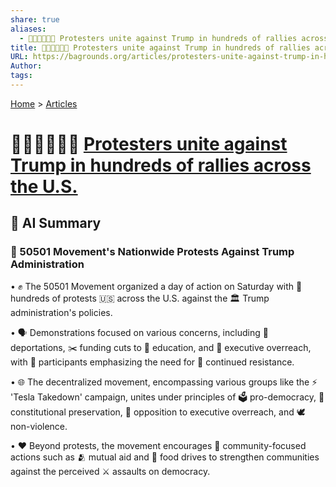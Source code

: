 ```yaml
---
share: true
aliases:
  - ✊🏾✊🏽✊🏿 Protesters unite against Trump in hundreds of rallies across the U.S.
title: ✊🏾✊🏽✊🏿 Protesters unite against Trump in hundreds of rallies across the U.S.
URL: https://bagrounds.org/articles/protesters-unite-against-trump-in-hundreds-of-rallies-across-the-us
Author: 
tags: 
---
```

[Home](../index.md) > [Articles](./index.md)  
# ✊🏾✊🏽✊🏿 [Protesters unite against Trump in hundreds of rallies across the U.S.](https://www.npr.org/2025/04/19/nx-s1-5369483/anti-trump-protests-50501-tesla-takedown)  
## 🤖 AI Summary  
### 📢 50501 Movement's Nationwide Protests Against Trump Administration  
  
• ✊ The 50501 Movement organized a day of action on Saturday with 💯 hundreds of protests 🇺🇸 across the U.S. against the 🏛️ Trump administration's policies.  
  
• 🗣️ Demonstrations focused on various concerns, including 🛂 deportations, ✂️ funding cuts to 🍎 education, and 📜 executive overreach, with 📣 participants emphasizing the need for 💪 continued resistance.  
  
• 🌐 The decentralized movement, encompassing various groups like the ⚡ 'Tesla Takedown' campaign, unites under principles of 🗳️ pro-democracy, 📜 constitutional preservation, 🚫 opposition to executive overreach, and 🕊️ non-violence.  
  
• ❤️ Beyond protests, the movement encourages 🤝 community-focused actions such as 🫂 mutual aid and 🍎 food drives to strengthen communities against the perceived ⚔️ assaults on democracy.